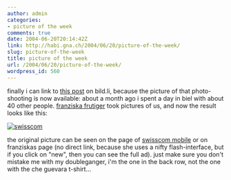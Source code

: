 ```yaml
---
author: admin
categories:
- picture of the week
comments: true
date: 2004-06-20T20:14:42Z
link: http://habi.gna.ch/2004/06/20/picture-of-the-week/
slug: picture-of-the-week
title: picture of the week
url: /2004/06/20/picture-of-the-week/
wordpress_id: 560
---
```


finally i can link to [this post](http://habi.bild.li/1744/view.html) on bild.li, because the picture of that photo-shooting is now available:
about a month ago i spent a day in biel with about 40 other people. [franziska frutiger](http://www.foto-ff.com/) took pictures of us, and now the result looks like this:

[![swisscom](http://habi.gna.ch/blog/images/swisscom-tm.jpg)](http://habi.gna.ch/blog/images/swisscom.jpg)

the original picture can be seen on the page of [swisscom mobile](http://www1.swisscom-mobile.ch/abt_asp/abt_home.asp?nid=923&USERLANGUAGE=D) or on franziskas page (no direct link, because she uses a nifty flash-interface, but if you click on "new", then you can see the full ad).
just make sure you don't mistake me with my doubleganger, i'm the one in the back row, not the one with the che guevara t-shirt...
